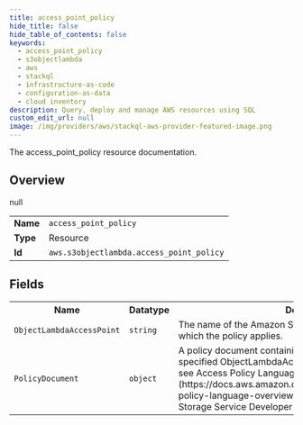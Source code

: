 ```yaml
---
title: access_point_policy
hide_title: false
hide_table_of_contents: false
keywords:
  - access_point_policy
  - s3objectlambda
  - aws
  - stackql
  - infrastructure-as-code
  - configuration-as-data
  - cloud inventory
description: Query, deploy and manage AWS resources using SQL
custom_edit_url: null
image: /img/providers/aws/stackql-aws-provider-featured-image.png
---
```

The access_point_policy resource documentation.

## Overview
<table><tbody>
<tr><td><b>Name</b></td><td><code>access_point_policy</code></td></tr>
<tr><td><b>Type</b></td><td>Resource</td></tr>
null
<tr><td><b>Id</b></td><td><code>aws.s3objectlambda.access_point_policy</code></td></tr>
</tbody></table>

## Fields
<table><tbody>
<tr><th>Name</th><th>Datatype</th><th>Description</th></tr>
<tr><td><code>ObjectLambdaAccessPoint</code></td><td><code>string</code></td><td>The name of the Amazon S3 ObjectLambdaAccessPoint to which the policy applies.</td></tr><tr><td><code>PolicyDocument</code></td><td><code>object</code></td><td>A policy document containing permissions to add to the specified ObjectLambdaAccessPoint. For more information, see Access Policy Language Overview (https://docs.aws.amazon.com/AmazonS3/latest/dev/access-policy-language-overview.html) in the Amazon Simple Storage Service Developer Guide. </td></tr>
</tbody></table>